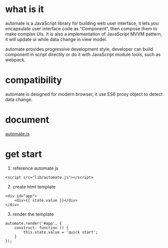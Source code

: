 # what is it

automate is a JavaScript library for building web user interface, it lets you encapsulate user interface code as "Component", then compose them to make complex UIs. It is also a implementation of JavaScript MVVM pattern, it will update ui while data change in view model.

automate provides progressive development style, developer can build component in script directily or do it with JavaScript module tools, such as webpack.

# compatibility

automate is designed for modern browser, it use ES6 proxy object to detect data change.

# document

[automate.js](https://github.com/automatejs/automate)

# get start

1. reference automate js

```
<script src="lib/automate.js"></script>
```

2. create html template

```
<div id="app">
    <div>{{ state.value }}</div>
</div>
```

3. render the template 

```
automate.render('#app', {
    construct: function () {
        this.state.value = 'quick start';
    }
});
```
